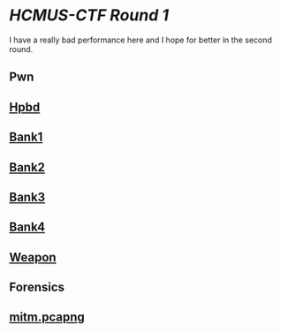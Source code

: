 # *HCMUS-CTF Round  1*

I have a really bad performance here and I hope for better in the second round.

## **Pwn**

## **[Hpbd](Hpbd.md)**

## **[Bank1](bank1.md)**

## **[Bank2](bank2.md)**

## **[Bank3](bank3.md)**

## **[Bank4](bank4.md)**

## **[Weapon](weapon.md)**

## **Forensics**

## **[mitm.pcapng](pcap.md)**
